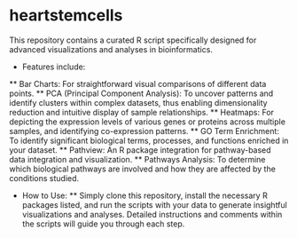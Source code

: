 # heartstemcells
This repository contains a curated R script specifically designed for advanced visualizations and analyses in bioinformatics.
* Features include:

** Bar Charts: For straightforward visual comparisons of different data points.
** PCA (Principal Component Analysis): To uncover patterns and identify clusters within complex datasets, thus enabling dimensionality reduction and intuitive display of sample relationships.
** Heatmaps: For depicting the expression levels of various genes or proteins across multiple samples, and identifying co-expression patterns.
** GO Term Enrichment: To identify significant biological terms, processes, and functions enriched in your dataset.
** Pathview: An R package integration for pathway-based data integration and visualization.
** Pathways Analysis: To determine which biological pathways are involved and how they are affected by the conditions studied.

* How to Use:
** Simply clone this repository, install the necessary R packages listed, and run the scripts with your data to generate insightful visualizations and analyses. Detailed instructions and comments within the scripts will guide you through each step.
